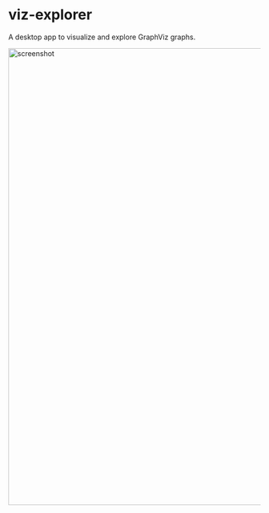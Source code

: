 # viz-explorer
A desktop app to visualize and explore GraphViz graphs.

<img width="912" alt="screenshot" src="https://user-images.githubusercontent.com/1878108/209559973-417be0a6-b879-4272-9a7e-83989546637e.png">

